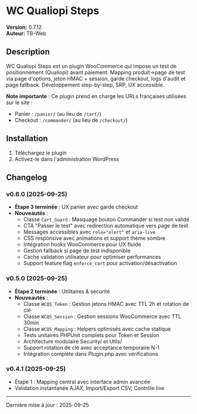 # WC Qualiopi Steps

**Version:** 0.7.12  
**Auteur:** TB-Web

## Description

WC Qualiopi Steps est un plugin WooCommerce qui impose un test de positionnement (Qualiopi) avant paiement. Mapping produit→page de test via page d'options, jeton HMAC + session, garde checkout, logs d'audit et page fallback. Développement step-by-step, SRP, UX accessible.

**Note importante** : Ce plugin prend en charge les URLs françaises utilisées sur le site :

- Panier : `/panier/` (au lieu de `/cart/`)
- Checkout : `/commander/` (au lieu de `/checkout/`)

## Installation

1. Téléchargez le plugin
2. Activez-le dans l'administration WordPress

## Changelog

### v0.6.0 (2025-09-25)

- **Étape 3 terminée** : UX panier avec garde checkout
- **Nouveautés** :
  - Classe `Cart_Guard` : Masquage bouton Commander si test non validé
  - CTA "Passer le test" avec redirection automatique vers page de test
  - Messages accessibles avec `role="alert"` et `aria-live`
  - CSS responsive avec animations et support thème sombre
  - Intégration hooks WooCommerce pour UX fluide
  - Gestion fallback si page de test indisponible
  - Cache validation utilisateur pour optimiser performances
  - Support feature flag `enforce_cart` pour activation/désactivation

### v0.5.0 (2025-09-25)

- **Étape 2 terminée** : Utilitaires & sécurité
- **Nouveautés** :
  - Classe `WCQS_Token` : Gestion jetons HMAC avec TTL 2h et rotation de clé
  - Classe `WCQS_Session` : Gestion sessions WooCommerce avec TTL 30min
  - Classe `WCQS_Mapping` : Helpers optimisés avec cache statique
  - Tests unitaires PHPUnit complets pour Token et Session
  - Architecture modulaire Security/ et Utils/
  - Support rotation de clé avec acceptance temporaire N-1
  - Intégration complète dans Plugin.php avec vérifications

### v0.4.1 (2025-09-25)

- Étape 1 : Mapping central avec interface admin avancée
- Validation instantanée AJAX, Import/Export CSV, Contrôle live

---

Dernière mise à jour : 2025-09-25

